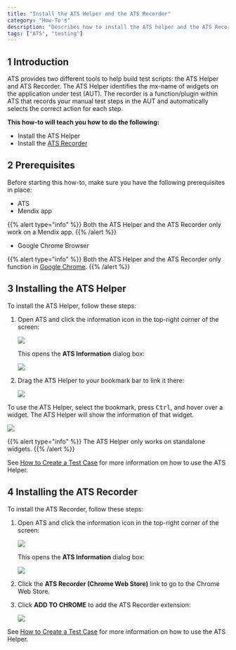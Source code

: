 ```yaml
---
title: "Install the ATS Helper and the ATS Recorder"
category: "How-To's"
description: "Describes how to install the ATS helper and the ATS Recorder tool."
tags: ["ATS", "testing"]
---
```


## 1 Introduction

ATS provides two different tools to help build test scripts: the ATS Helper and ATS Recorder. The ATS Helper identifies the mx-name of widgets on the application under test (AUT). The recorder is a function/plugin within ATS that records your manual test steps in the AUT and automatically selects the correct action for each step.

**This how-to will teach you  how to do the following:**

* Install the ATS Helper
* Install the [ATS Recorder](../refguide-ats-1/recorder)

## 2 Prerequisites
Before starting this how-to, make sure you have the following prerequisites in place:

*  ATS
*  Mendix app

  {{% alert type="info" %}}
  Both the ATS Helper and the ATS Recorder only work on a Mendix app.
  {{% /alert %}}

*  Google Chrome Browser

  {{% alert type="info" %}}
  Both the ATS Helper and the ATS Recorder only function in [Google Chrome](https://www.google.com/chrome/browser/). 
  {{% /alert %}}

## 3 Installing the ATS Helper

To install the ATS Helper, follow these steps:

1.  Open ATS and click the information icon in the top-right corner of the screen:

    ![](attachments/install-ats-helper-recorder/information-icon.png)

    This opens the **ATS Information** dialog box:
   
    ![](attachments/install-ats-helper-recorder/ats-information-screen.png)

2.	Drag the ATS Helper to your bookmark bar to link it there:

    ![](attachments/install-ats-helper-recorder/drag-drop-ats-helper.png)

To use the ATS Helper, select the bookmark, press <kbd>Ctrl</kbd>, and hover over a widget. The ATS Helper will show the information of that widget.

![](attachments/install-ats-helper-recorder/ats-helper-widget.png)

{{% alert type="info" %}}
The ATS Helper only works on standalone widgets.
{{% /alert %}}

See [How to Create a Test Case](create-a-test-case) for more information on how to use the ATS Helper.

## 4 Installing the ATS Recorder

To install the ATS Recorder, follow these steps:

1.	Open ATS and click the information icon in the top-right corner of the screen:

    ![](attachments/install-ats-helper-recorder/information-icon.png)
    
    This opens the **ATS Information** dialog box:
    
    ![](attachments/install-ats-helper-recorder/ats-information-screen.png)

2.	Click the **ATS Recorder (Chrome Web Store)** link to go to the Chrome Web Store.
3.  Click **ADD TO CHROME** to add the ATS Recorder extension:

    ![](attachments/install-ats-helper-recorder/add-ats-recorder.png)

See [How to Create a Test Case](create-a-test-case) for more information on how to use the ATS Helper.
